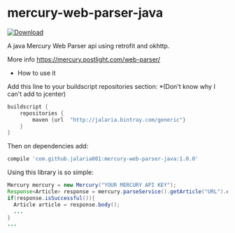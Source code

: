 # mercury-web-parser-java

[ ![Download](https://api.bintray.com/packages/jalaria/generic/mercury-web-parser-java/images/download.svg) ](https://bintray.com/jalaria/generic/mercury-web-parser-java/_latestVersion)

A java Mercury Web Parser api using retrofit and okhttp.

More info <a href="https://mercury.postlight.com/web-parser"/>https://mercury.postlight.com/web-parser/</a>


- How to use it

Add this line to your buildscript repositories section: *(Don't know why I can't add to jcenter)
```gradle
buildscript {
    repositories {        
        maven {url  "http://jalaria.bintray.com/generic"}
    }
}
```

Then on dependencies add:
```gradle
compile 'com.github.jalaria001:mercury-web-parser-java:1.0.0'
```

Using this library is so simple:
```java
Mercury mercury = new Mercury("YOUR MERCURY API KEY");
Response<Article> response = mercury.parseService().getArticle("URL").execute();
if(response.isSuccessful()){
  Article article = response.body();
  ...
}
...
```
